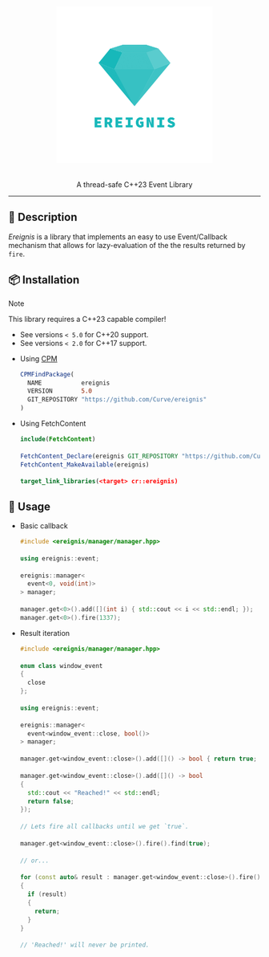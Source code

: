 
<div align="center"> 
    <img src="assets/logo.png" height=312>
</div>

<br/>

<p align="center">
    A thread-safe C++23 Event Library
</p>

<hr/>

## 📖 Description

_Ereignis_ is a library that implements an easy to use Event/Callback mechanism that allows for lazy-evaluation of the the results returned by `fire`.

## 📦 Installation

> [!NOTE]  
> This library requires a C++23 capable compiler!
> * See versions `< 5.0` for C++20 support.
> * See versions `< 2.0` for C++17 support.

* Using [CPM](https://github.com/cpm-cmake/CPM.cmake)
  ```cmake
  CPMFindPackage(
    NAME           ereignis
    VERSION        5.0
    GIT_REPOSITORY "https://github.com/Curve/ereignis"
  )
  ```

* Using FetchContent
  ```cmake
  include(FetchContent)

  FetchContent_Declare(ereignis GIT_REPOSITORY "https://github.com/Curve/ereignis" GIT_TAG v5.0)
  FetchContent_MakeAvailable(ereignis)

  target_link_libraries(<target> cr::ereignis)
  ```

## 📃 Usage

* Basic callback

  ```cpp
  #include <ereignis/manager/manager.hpp>

  using ereignis::event;

  ereignis::manager<
    event<0, void(int)>
  > manager;

  manager.get<0>().add([](int i) { std::cout << i << std::endl; });
  manager.get<0>().fire(1337);
  ```

* Result iteration

  ```cpp
  #include <ereignis/manager/manager.hpp>

  enum class window_event
  {
    close
  };

  using ereignis::event;

  ereignis::manager<
    event<window_event::close, bool()>
  > manager;

  manager.get<window_event::close>().add([]() -> bool { return true; });
  
  manager.get<window_event::close>().add([]() -> bool 
  { 
    std::cout << "Reached!" << std::endl; 
    return false; 
  });

  // Lets fire all callbacks until we get `true`.

  manager.get<window_event::close>().fire().find(true);

  // or...

  for (const auto& result : manager.get<window_event::close>().fire())
  {
    if (result)
    {
      return;
    }
  } 

  // 'Reached!' will never be printed.
  ```
